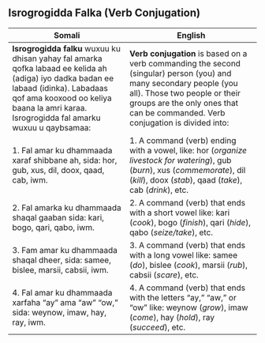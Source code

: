 ## Isrogrogidda Falka (Verb Conjugation)

| **Somali**                                                                                                      | **English**                                                                                             |
|------------------------------------------------------------------------------------------------------------------|---------------------------------------------------------------------------------------------------------|
| **Isrogrogidda falku** wuxuu ku dhisan yahay fal amarka qofka labaad ee kelida ah (adiga) iyo dadka badan ee labaad (idinka). Labadaas qof ama kooxood oo keliya baana la amri karaa. Isrogrogidda fal amarku wuxuu u qaybsamaa: | **Verb conjugation** is based on a verb commanding the second (singular) person (you) and many secondary people (you all). Those two people or their groups are the only ones that can be commanded. Verb conjugation is divided into: |
| 1. Fal amar ku dhammaada xaraf shibbane ah, sida: hor, gub, xus, dil, doox, qaad, cab, iwm.                      | 1. A command (verb) ending with a vowel, like: hor (*organize livestock for watering*), gub (*burn*), xus (*commemorate*), dil (*kill*), doox (*stab*), qaad (*take*), cab (*drink*), etc. |
| 2. Fal amarka ku dhammaada shaqal gaaban sida: kari, bogo, qari, qabo, iwm.                                      | 2. A command (verb) that ends with a short vowel like: kari (*cook*), bogo (*finish*), qari (*hide*), qabo (*seize/take*), etc. |
| 3. Fam amar ku dhammaada shaqal dheer, sida: samee, bislee, marsii, cabsii, iwm.                                | 3. A command (verb) that ends with a long vowel like: samee (*do*), bislee (*cook*), marsii (*rub*), cabsii (*scare*), etc. |
| 4. Fal amar ku dhammaada xarfaha “ay” ama “aw” “ow,” sida: weynow, imaw, hay, ray, iwm.                          | 4. A command (verb) that ends with the letters “ay,” “aw,” or “ow” like: weynow (*grow*), imaw (*come*), hay (*hold*), ray (*succeed*), etc. |
